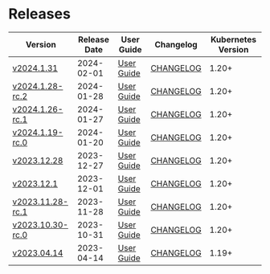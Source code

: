 #  Releases

|  Version | Release Date | User Guide | Changelog | Kubernetes Version |
|--------------------------- | ------------ | ---------- | --------- | ------------------ |
| [v2024.1.31](https:/github.com/kubestash/CHANGELOG/releases/tag/v2024.1.31) | 2024-02-01 | [User Guide](https://kubestash.com/docs/v2024.1.31) | [CHANGELOG](/releases/v2024.1.31/README.md) | 1.20+ |
| [v2024.1.28-rc.2](https:/github.com/kubestash/CHANGELOG/releases/tag/v2024.1.28-rc.2) | 2024-01-28 | [User Guide](https://kubestash.com/docs/v2024.1.28-rc.2) | [CHANGELOG](/releases/v2024.1.28-rc.2/README.md) | 1.20+ |
| [v2024.1.26-rc.1](https:/github.com/kubestash/CHANGELOG/releases/tag/v2024.1.26-rc.1) | 2024-01-27 | [User Guide](https://kubestash.com/docs/v2024.1.26-rc.1) | [CHANGELOG](/releases/v2024.1.26-rc.1/README.md) | 1.20+ |
| [v2024.1.19-rc.0](https:/github.com/kubestash/CHANGELOG/releases/tag/v2024.1.19-rc.0) | 2024-01-20 | [User Guide](https://kubestash.com/docs/v2024.1.19-rc.0) | [CHANGELOG](/releases/v2024.1.19-rc.0/README.md) | 1.20+ |
| [v2023.12.28](https:/github.com/kubestash/CHANGELOG/releases/tag/v2023.12.28) | 2023-12-27 | [User Guide](https://kubestash.com/docs/v2023.12.28) | [CHANGELOG](/releases/v2023.12.28/README.md) | 1.20+ |
| [v2023.12.1](https:/github.com/kubestash/CHANGELOG/releases/tag/v2023.12.1) | 2023-12-01 | [User Guide](https://kubestash.com/docs/v2023.12.1) | [CHANGELOG](/releases/v2023.12.1/README.md) | 1.20+ |
| [v2023.11.28-rc.1](https:/github.com/kubestash/CHANGELOG/releases/tag/v2023.11.28-rc.1) | 2023-11-28 | [User Guide](https://kubestash.com/docs/v2023.11.28-rc.1) | [CHANGELOG](/releases/v2023.11.28-rc.1/README.md) | 1.20+ |
| [v2023.10.30-rc.0](https:/github.com/kubestash/CHANGELOG/releases/tag/v2023.10.30-rc.0) | 2023-10-31 | [User Guide](https://kubestash.com/docs/v2023.10.30-rc.0) | [CHANGELOG](/releases/v2023.10.30-rc.0/README.md) | 1.20+ |
| [v2023.04.14](https:/github.com/kubestash/CHANGELOG/releases/tag/v2023.04.14) | 2023-04-14 | [User Guide](https://kubestash.com/docs/v2023.04.14) | [CHANGELOG](/releases/v2023.04.14/README.md) | 1.19+ |
